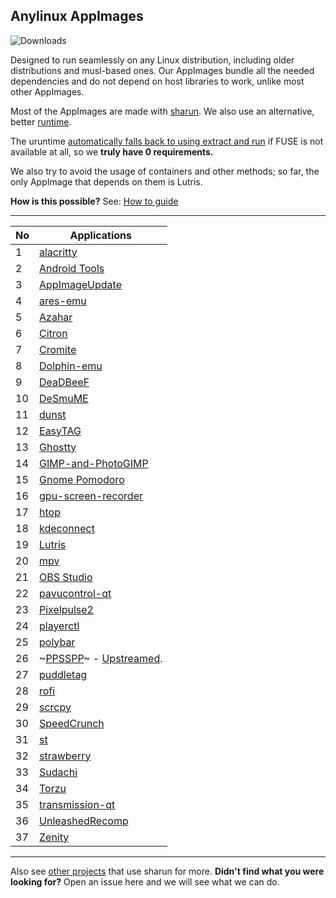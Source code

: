 ## **Anylinux AppImages**

![Downloads](https://img.shields.io/endpoint?url=https://cdn.jsdelivr.net/gh/pkgforge-dev/Anylinux-AppImages@main/.github/badge.json)

Designed to run seamlessly on any Linux distribution, including older distributions and musl-based ones. Our AppImages bundle all the needed dependencies and do not depend on host libraries to work, unlike most other AppImages.

Most of the AppImages are made with [sharun](https://github.com/VHSgunzo/sharun). We also use an alternative, better [runtime](https://github.com/VHSgunzo/uruntime).

The uruntime [automatically falls back to using extract and run](https://github.com/VHSgunzo/uruntime?tab=readme-ov-file#built-in-configuration) if FUSE is not available at all, so we **truly have 0 requirements.**

We also try to avoid the usage of containers and other methods; so far, the only AppImage that depends on them is Lutris.

**How is this possible?** See: [How to guide](https://github.com/pkgforge-dev/Anylinux-AppImages/blob/main/HOW-TO-MAKE-THESE.md)

---

| No  | Applications                                                                                                             |
| --- | ------------------------------------------------------------------------------------------------------------------------ |
| 1   | [alacritty](https://github.com/pkgforge-dev/alacritty-AppImage)                                                          |
| 2   | [Android Tools](https://github.com/pkgforge-dev/android-tools-AppImage)                                                  |
| 3   | [AppImageUpdate](https://github.com/pkgforge-dev/AppImageUpdate-Enhanced-Edition)                                        |
| 4   | [ares-emu](https://github.com/pkgforge-dev/ares-emu-appimage)                                                            |
| 5   | [Azahar](https://github.com/pkgforge-dev/Azahar-AppImage-Enhanced)                                                       |
| 6   | [Citron](https://github.com/pkgforge-dev/Citron-AppImage)                                                                |
| 7   | [Cromite](https://github.com/pkgforge-dev/Cromite-AppImage)                                                              |
| 8   | [Dolphin-emu](https://github.com/pkgforge-dev/Dolphin-emu-AppImage)                                                      |
| 9   | [DeaDBeeF](https://github.com/pkgforge-dev/DeaDBeeF-AppImage)                                                            |
| 10  | [DeSmuME](https://github.com/pkgforge-dev/DeSmuME-AppImage)                                                              |
| 11  | [dunst](https://github.com/pkgforge-dev/dunst-AppImage)                                                                  |
| 12  | [EasyTAG](https://github.com/pkgforge-dev/EasyTAG-AppImage)                                                              |
| 13  | [Ghostty](https://github.com/pkgforge-dev/ghostty-appimage)                                                              |
| 14  | [GIMP-and-PhotoGIMP](https://github.com/pkgforge-dev/GIMP-and-PhotoGIMP-AppImage)                                        |
| 15  | [Gnome Pomodoro](https://github.com/pkgforge-dev/gnome-pomodoro-appimage)                                                |
| 16  | [gpu-screen-recorder](https://github.com/pkgforge-dev/gpu-screen-recorder-AppImage)                                      |
| 17  | [htop](https://github.com/pkgforge-dev/htop-AppImage)                                                                    |
| 18  | [kdeconnect](https://github.com/pkgforge-dev/kdeconnect-AppImage)                                                        |
| 19  | [Lutris](https://github.com/pkgforge-dev/Lutris-AppImage)                                                                |
| 20  | [mpv](https://github.com/pkgforge-dev/mpv-AppImage)                                                                      |
| 21  | [OBS Studio](https://github.com/pkgforge-dev/OBS-Studio-AppImage)                                                        |
| 22  | [pavucontrol-qt](https://github.com/pkgforge-dev/pavucontrol-qt-AppImage)                                                |
| 23  | [Pixelpulse2](https://github.com/pkgforge-dev/Pixelpulse2-AppImage)                                                      |
| 24  | [playerctl](https://github.com/pkgforge-dev/playerctl-AppImage)                                                          |
| 25  | [polybar](https://github.com/pkgforge-dev/polybar-AppImage)                                                              |
| 26  | ~[PPSSPP](https://github.com/pkgforge-dev/PPSSPP-AppImage)~ - [Upstreamed](https://github.com/hrydgard/ppsspp/releases). |
| 27  | [puddletag](https://github.com/pkgforge-dev/puddletag-AppImage)                                                          |
| 28  | [rofi](https://github.com/pkgforge-dev/rofi-AppImage)                                                                    |
| 29  | [scrcpy](https://github.com/pkgforge-dev/scrcpy-AppImage)                                                                |
| 30  | [SpeedCrunch](https://github.com/pkgforge-dev/SpeedCrunch-AppImage)                                                      |
| 31  | [st](https://github.com/pkgforge-dev/st-AppImage)                                                                        |
| 32  | [strawberry](https://github.com/pkgforge-dev/strawberry-AppImage)                                                        |
| 33  | [Sudachi](https://github.com/pkgforge-dev/Sudachi-AppImage)                                                              |
| 34  | [Torzu](https://github.com/pkgforge-dev/Torzu-AppImage)                                                                  |
| 35  | [transmission-qt](https://github.com/pkgforge-dev/transmission-qt-AppImage)                                              |
| 36  | [UnleashedRecomp](https://github.com/pkgforge-dev/UnleashedRecomp-AppImage)                                              |
| 37  | [Zenity](https://github.com/pkgforge-dev/Zenity-GTK3-AppImage)                                                           |

---

Also see [other projects](https://github.com/VHSgunzo/sharun?tab=readme-ov-file#projects-that-use-sharun) that use sharun for more. **Didn't find what you were looking for?** Open an issue here and we will see what we can do.
